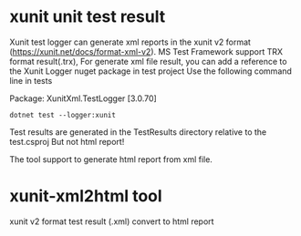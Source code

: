 # xunit unit test result

Xunit test logger can generate xml reports in the xunit v2 format (https://xunit.net/docs/format-xml-v2).
MS Test Framework support TRX format result(.trx), For generate xml file result, you can add a reference to the Xunit Logger nuget package in test project
Use the following command line in tests

Package: XunitXml.TestLogger  [3.0.70]

```
dotnet test --logger:xunit
```
Test results are generated in the TestResults directory relative to the test.csproj
But not html report!

The tool support to generate html report from xml file.

# xunit-xml2html tool
xunit v2 format test result (.xml) convert to html report

